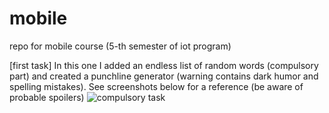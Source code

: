 # mobile
repo for mobile course (5-th semester of iot program)

[first task]
In this one I added an endless list of random words (compulsory part) and created a punchline generator (warning contains dark humor and spelling mistakes). See screenshots below for a reference (be aware of probable spoilers)
![compulsory task](C:\Users\dudyk_y\Desktop\a-joke\image_2021-09-23_17-15-22.jpg)


 
